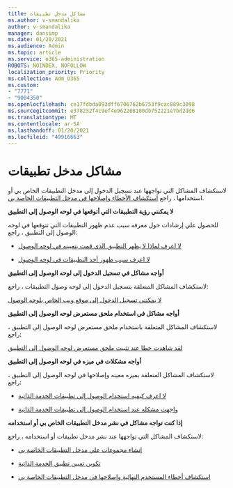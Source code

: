 ```yaml
---
title: مشاكل مدخل تطبيقات
ms.author: v-smandalika
author: v-smandalika
manager: dansimp
ms.date: 01/20/2021
ms.audience: Admin
ms.topic: article
ms.service: o365-administration
ROBOTS: NOINDEX, NOFOLLOW
localization_priority: Priority
ms.collection: Adm_O365
ms.custom:
- "7771"
- "9004350"
ms.openlocfilehash: ce17fdbda093dff6706762b6753f9cac889c3098
ms.sourcegitcommit: e378232f4c9ef4e962208100db752221e7bd2dd6
ms.translationtype: MT
ms.contentlocale: ar-SA
ms.lasthandoff: 01/20/2021
ms.locfileid: "49916663"
---
```

# <a name="myapps-portal-issues"></a>مشاكل مدخل تطبيقات

لاستكشاف المشاكل التي تواجهها عند تسجيل الدخول إلى مدخل التطبيقات الخاص بي أو استخدامها ، راجع [استكشاف الأخطاء وإصلاحها في مدخل التطبيقات الخاصة بي](https://docs.microsoft.com/azure/active-directory/user-help/my-apps-portal-end-user-troubleshoot).

**لا يمكنني رؤية التطبيقات التي أتوقعها في لوحه الوصول إلى التطبيق**

للحصول علي إرشادات حول معرفه سبب عدم ظهور التطبيقات التي تتوقعها في لوحه الوصول إلى التطبيق ، راجع:

- [لا اعرف لماذا لا يظهر التطبيق الذي قمت بتعيينه في لوحه الوصول](https://docs.microsoft.com/azure/active-directory/application-access-panel-unexpected-application-not-appearing/)
     
- [لا اعرف سبب ظهور أحد التطبيقات في لوحه الوصول](https://docs.microsoft.com/azure/active-directory/application-access-panel-unexpected-application-appears/)

**أواجه مشاكل في تسجيل الدخول إلى لوحه الوصول إلى التطبيق**

لاستكشاف المشاكل المتعلقة بتسجيل الدخول إلى لوحه وصول التطبيقات ، راجع:

[لا يمكنني تسجيل الدخول إلى موقع ويب الخاص بلوحه الوصول](https://docs.microsoft.com/azure/active-directory/manage-apps/application-sign-in-other-problem-access-panel)

**أواجه مشاكل في استخدام ملحق مستعرض لوحه الوصول إلى التطبيق**

لاستكشاف المشاكل المتعلقة باستخدام ملحق مستعرض لوحه الوصول إلى التطبيق ، راجع:

[لقد شاهدت خطا عند تثبيت ملحق مستعرض لوحه الوصول إلى التطبيق](https://docs.microsoft.com/azure/active-directory/application-access-panel-extension-problem-installing/)

**أواجه مشكلات في ميزه في لوحه الوصول إلى التطبيق**

لاستكشاف المشاكل المتعلقة بميزه معينه وإصلاحها في لوحه الوصول إلى التطبيق ، راجع:

- [لا اعرف كيفيه استخدام الوصول إلى تطبيقات الخدمة الذاتية](https://docs.microsoft.com/azure/active-directory/manage-apps/access-panel-manage-self-service-access) 

- [واجهت مشكله عند استخدام الوصول إلى تطبيقات الخدمة الذاتية](https://docs.microsoft.com/azure/active-directory/manage-apps/access-panel-manage-self-service-access)
    
**إذا كنت تواجه مشاكل في نشر مدخل التطبيقات الخاص بي أو استخدامه**

لاستكشاف المشاكل التي تواجهها عند نشر مدخل تطبيقات أو استخدامه ، راجع:

- [إنشاء مجموعات علي مدخل التطبيقات الخاصة بي](https://docs.microsoft.com/azure/active-directory/manage-apps/access-panel-collections) 
    
- [تكوين تعيين تطبيق الخدمة الذاتية](https://docs.microsoft.com/azure/active-directory/manage-apps/manage-self-service-access)
     
- [استكشاف أخطاء المستخدم النهائية وإصلاحها في مدخل التطبيقات الخاصة بي](https://docs.microsoft.com/azure/active-directory/user-help/my-apps-portal-end-user-troubleshoot)



